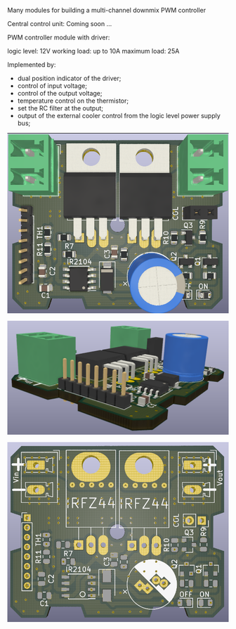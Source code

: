 Many modules for building a multi-channel downmix PWM controller



Central control unit:
Coming soon ...




PWM controller module with driver:

  logic level: 12V
  working load: up to 10A
  maximum load: 25A

Implemented by:
- dual position indicator of the driver;
- control of input voltage;
- control of the output voltage;
- temperature control on the thermistor;
- set the RC filter at the output;
- output of the external cooler control from the logic level power supply bus;


![рендер общий](https://github.com/SUNsung/dm-PWM/blob/master/PWM/rend1.png)

![рендер в профиль](https://github.com/SUNsung/dm-PWM/blob/master/PWM/rend2.png)

![рендер зад](https://github.com/SUNsung/dm-PWM/blob/master/PWM/rend3.png)

